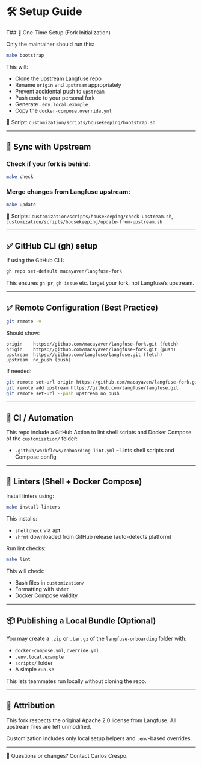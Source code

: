 # 🛠️ Setup Guide

T## 🔐 One-Time Setup (Fork Initialization)

Only the maintainer should run this:

```bash
make bootstrap
```

This will:
- Clone the upstream Langfuse repo
- Rename `origin` and `upstream` appropriately
- Prevent accidental push to `upstream`
- Push code to your personal fork
- Generate `.env.local.example`
- Copy the `docker-compose.override.yml`

📁 Script: `customization/scripts/housekeeping/bootstrap.sh`

---

## 🔁 Sync with Upstream

### Check if your fork is behind:
```bash
make check
```

### Merge changes from Langfuse upstream:
```bash
make update
```

📁 Scripts: `customization/scripts/housekeeping/check-upstream.sh`, `customization/scripts/housekeeping/update-from-upstream.sh`

---

## ✅ GitHub CLI (gh) setup

If using the GitHub CLI:
```bash
gh repo set-default macayaven/langfuse-fork
```
This ensures `gh pr`, `gh issue` etc. target your fork, not Langfuse’s upstream.

---

## ✅ Remote Configuration (Best Practice)

```bash
git remote -v
```
Should show:
```
origin    https://github.com/macayaven/langfuse-fork.git (fetch)
origin    https://github.com/macayaven/langfuse-fork.git (push)
upstream  https://github.com/langfuse/langfuse.git (fetch)
upstream  no_push (push)
```

If needed:
```bash
git remote set-url origin https://github.com/macayaven/langfuse-fork.git
git remote add upstream https://github.com/langfuse/langfuse.git
git remote set-url --push upstream no_push
```

---

## 🧪 CI / Automation

This repo include a GitHub Action to lint shell scripts and Docker Compose of the `customization/` folder:
- `.github/workflows/onboarding-lint.yml` – Lints shell scripts and Compose config

---

## 🧼 Linters (Shell + Docker Compose)

Install linters using:
```bash
make install-linters
```
This installs:
- `shellcheck` via apt
- `shfmt` downloaded from GitHub release (auto-detects platform)

Run lint checks:
```bash
make lint
```
This will check:
- Bash files in `customization/`
- Formatting with `shfmt`
- Docker Compose validity

---

## 📦 Publishing a Local Bundle (Optional)

You may create a `.zip` or `.tar.gz` of the `langfuse-onboarding` folder with:
- `docker-compose.yml`, `override.yml`
- `.env.local.example`
- `scripts/` folder
- A simple `run.sh`

This lets teammates run locally without cloning the repo.

---

## 📄 Attribution

This fork respects the original Apache 2.0 license from Langfuse. All upstream files are left unmodified.

Customization includes only local setup helpers and `.env`-based overrides.

---

🙋 Questions or changes? Contact Carlos Crespo.
